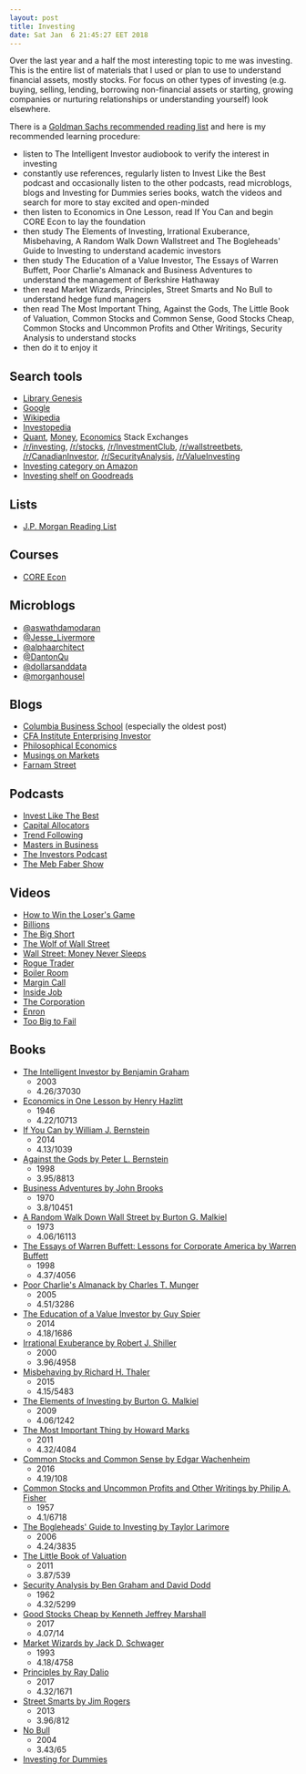 ```yaml
---
layout: post
title: Investing
date: Sat Jan  6 21:45:27 EET 2018
---
```

Over the last year and a half the most interesting topic to me was investing.
This is the entire list of materials that I used or plan to use to understand financial assets, mostly stocks.
For focus on other types of investing (e.g. buying, selling, lending, borrowing non-financial assets or starting, growing companies or nurturing relationships or understanding yourself) look elsewhere.

There is a [Goldman Sachs recommended reading list](http://www.stat.unc.edu/faculty/cji/890-11/Goldman-Sachs-Suggested-Reading-List.pdf) and here is my recommended learning procedure:
- listen to The Intelligent Investor audiobook to verify the interest in investing
- constantly use references, regularly listen to Invest Like the Best podcast and occasionally listen to the other podcasts, read microblogs, blogs and Investing for Dummies series books, watch the videos and search for more to stay excited and open-minded
- then listen to Economics in One Lesson, read If You Can and begin CORE Econ to lay the foundation
- then study The Elements of Investing, Irrational Exuberance, Misbehaving, A Random Walk Down Wallstreet and The Bogleheads' Guide to Investing to understand academic investors
- then study The Education of a Value Investor, The Essays of Warren Buffett, Poor Charlie's Almanack and Business Adventures to understand the management of Berkshire Hathaway
- then read Market Wizards, Principles, Street Smarts and No Bull to understand hedge fund managers
- then read The Most Important Thing, Against the Gods, The Little Book of Valuation, Common Stocks and Common Sense, Good Stocks Cheap, Common Stocks and Uncommon Profits and Other Writings, Security Analysis to understand stocks
- then do it to enjoy it

## Search tools

- [Library Genesis](http://libgen.io/)
- [Google](https://www.google.com/)
- [Wikipedia](https://www.wikipedia.org/)
- [Investopedia](https://www.investopedia.com/)
- [Quant](https://quant.stackexchange.com/), [Money](https://money.stackexchange.com/), [Economics](https://economics.stackexchange.com/) Stack Exchanges
- [/r/investing](https://www.reddit.com/r/investing/), [/r/stocks](https://www.reddit.com/r/stocks/), [/r/InvestmentClub](https://www.reddit.com/r/InvestmentClub/), [/r/wallstreetbets](https://www.reddit.com/r/wallstreetbets/), [/r/CanadianInvestor](https://www.reddit.com/r/CanadianInvestor/), [/r/SecurityAnalysis](https://www.reddit.com/r/SecurityAnalysis/), [/r/ValueInvesting](https://www.reddit.com/r/ValueInvesting/)
- [Investing category on Amazon](https://www.amazon.com/Best-Sellers-Books-Investing/zgbs/books/2665/)
- [Investing shelf on Goodreads](https://www.goodreads.com/genres/investing)

## Lists

- [J.P. Morgan Reading List](https://am.jpmorgan.com/private-bank/public/gl/en/reading-list)

## Courses

- [CORE Econ](http://www.core-econ.org/)

## Microblogs

- [@aswathdamodaran](https://twitter.com/aswathdamodaran)
- [@Jesse_Livermore](https://twitter.com/Jesse_Livermore)
- [@alphaarchitect](https://twitter.com/alphaarchitect)
- [@DantonQu](https://twitter.com/DantonQu)
- [@dollarsanddata](https://twitter.com/dollarsanddata)
- [@morganhousel](https://twitter.com/morganhousel)

## Blogs

- [Columbia Business School](https://www8.gsb.columbia.edu/articles/topics/finance) (especially the oldest post)
- [CFA Institute Enterprising Investor](https://blogs.cfainstitute.org/investor/)
- [Philosophical Economics](http://www.philosophicaleconomics.com/)
- [Musings on Markets](http://aswathdamodaran.blogspot.com/)
- [Farnam Street](https://www.farnamstreetblog.com/blog/)

## Podcasts

- [Invest Like The Best](http://investorfieldguide.com/podcast/)
- [Capital Allocators](http://capitalallocatorspodcast.com/podcast/)
- [Trend Following](https://www.trendfollowing.com/podcast/)
- [Masters in Business](https://www.bloomberg.com/podcasts/masters_in_business)
- [The Investors Podcast](https://www.theinvestorspodcast.com/)
- [The Meb Faber Show](http://mebfaber.com/podcast/)

## Videos

- [How to Win the Loser's Game](https://www.youtube.com/watch?v=SwkjqGd8NC4)
- [Billions](http://www.imdb.com/title/tt4270492/)
- [The Big Short](http://www.imdb.com/title/tt1596363)
- [The Wolf of Wall Street](http://www.imdb.com/title/tt0993846/)
- [Wall Street: Money Never Sleeps](http://www.imdb.com/title/tt1027718/)
- [Rogue Trader](http://www.imdb.com/title/tt0131566/)
- [Boiler Room](http://www.imdb.com/title/tt0181984/)
- [Margin Call](http://www.imdb.com/title/tt1615147/)
- [Inside Job](http://www.imdb.com/title/tt1645089/)
- [The Corporation](http://www.imdb.com/title/tt0379225/)
- [Enron](http://www.imdb.com/title/tt1016268/)
- [Too Big to Fail](http://www.imdb.com/title/tt1742683/)

## Books

- [The Intelligent Investor by Benjamin Graham](https://www.goodreads.com/book/show/106835.The_Intelligent_Investor)
  - 2003
  - 4.26/37030
- [Economics in One Lesson by Henry Hazlitt](https://www.goodreads.com/book/show/3028.Economics_in_One_Lesson)
  - 1946
  - 4.22/10713
- [If You Can by William J. Bernstein](https://www.goodreads.com/book/show/21852252-if-you-can)
  - 2014
  - 4.13/1039
- [Against the Gods by Peter L. Bernstein](https://www.goodreads.com/book/show/128429.Against_the_Gods)
  - 1998
  - 3.95/8813
- [Business Adventures by John Brooks](https://www.goodreads.com/book/show/4191136-business-adventures)
  - 1970
  - 3.8/10451
- [A Random Walk Down Wall Street by Burton G. Malkiel](https://www.goodreads.com/book/show/900892.A_Random_Walk_Down_Wall_Street)
  - 1973
  - 4.06/16113
- [The Essays of Warren Buffett: Lessons for Corporate America by Warren Buffett](https://www.goodreads.com/book/show/145565.The_Essays_of_Warren_Buffett)
  - 1998
  - 4.37/4056
- [Poor Charlie's Almanack by Charles T. Munger](https://www.goodreads.com/book/show/944652.Poor_Charlie_s_Almanack)
  - 2005
  - 4.51/3286
- [The Education of a Value Investor by Guy Spier](https://www.goodreads.com/book/show/20696027-the-education-of-a-value-investor)
  - 2014
  - 4.18/1686
- [Irrational Exuberance by Robert J. Shiller](https://www.goodreads.com/book/show/100132.Irrational_Exuberance)
  - 2000
  - 3.96/4958
- [Misbehaving by Richard H. Thaler](https://www.goodreads.com/book/show/26530355-misbehaving)
  - 2015
  - 4.15/5483
- [The Elements of Investing by Burton G. Malkiel](https://www.goodreads.com/book/show/6743598-the-elements-of-investing)
  - 2009
  - 4.06/1242
- [The Most Important Thing by Howard Marks](https://www.goodreads.com/book/show/10454418-the-most-important-thing)
  - 2011
  - 4.32/4084
- [Common Stocks and Common Sense by Edgar Wachenheim](https://www.goodreads.com/book/show/27920074-common-stocks-and-common-sense)
  - 2016
  - 4.19/108
- [Common Stocks and Uncommon Profits and Other Writings by Philip A. Fisher](https://www.goodreads.com/book/show/25574.Common_Stocks_and_Uncommon_Profits_and_Other_Writings)
  - 1957
  - 4.1/6718
- [The Bogleheads' Guide to Investing by Taylor Larimore](https://www.goodreads.com/book/show/381355.The_Bogleheads_Guide_to_Investing)
  - 2006
  - 4.24/3835
- [The Little Book of Valuation](https://www.goodreads.com/book/show/11087744-the-little-book-of-valuation)
  - 2011
  - 3.87/539
- [Security Analysis by Ben Graham and David Dodd](https://www.goodreads.com/book/show/203409.Security_Analysis)
  - 1962
  - 4.32/5299
- [Good Stocks Cheap by Kenneth Jeffrey Marshall](https://www.goodreads.com/book/show/35023750-good-stocks-cheap)
  - 2017
  - 4.07/14
- [Market Wizards by Jack D. Schwager](https://www.goodreads.com/book/show/966769.Market_Wizards)
  - 1993
  - 4.18/4758
- [Principles by Ray Dalio](https://www.goodreads.com/book/show/34536488-principles)
  - 2017
  - 4.32/1671
- [Street Smarts by Jim Rogers](https://www.goodreads.com/book/show/13642936-street-smarts)
  - 2013
  - 3.96/812
- [No Bull](https://www.goodreads.com/book/show/180462.No_Bull)
  - 2004
  - 3.43/65
- [Investing for Dummies](https://www.goodreads.com/search?q=Investing+For+Dummies)
